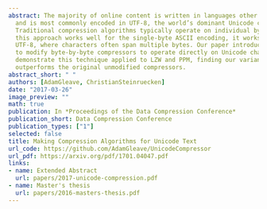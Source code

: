 ```yaml
---
abstract: The majority of online content is written in languages other than English,
  and is most commonly encoded in UTF-8, the world’s dominant Unicode character encoding.
  Traditional compression algorithms typically operate on individual bytes. While
  this approach works well for the single-byte ASCII encoding, it works poorly for
  UTF-8, where characters often span multiple bytes. Our paper introduces a technique
  to modify byte-by-byte compressors to operate directly on Unicode characters. We
  demonstrate this technique applied to LZW and PPM, finding our variant substantially
  outperforms the original unmodified compressors.
abstract_short: " "
authors: [AdamGleave, ChristianSteinruecken]
date: "2017-03-26"
image_preview: ""
math: true
publication: In *Proceedings of the Data Compression Conference*
publication_short: Data Compression Conference
publication_types: ["1"]
selected: false
title: Making Compression Algorithms for Unicode Text
url_code: https://github.com/AdamGleave/UnicodeCompressor
url_pdf: https://arxiv.org/pdf/1701.04047.pdf
links:
- name: Extended Abstract
  url: papers/2017-unicode-compression.pdf
- name: Master's thesis
  url: papers/2016-masters-thesis.pdf
---
```


